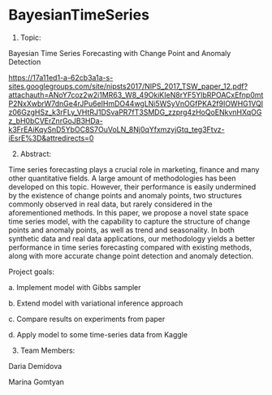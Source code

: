 # BayesianTimeSeries

1. Topic:

Bayesian Time Series Forecasting with Change Point and Anomaly Detection

https://17a11ed1-a-62cb3a1a-s-sites.googlegroups.com/site/nipsts2017/NIPS_2017_TSW_paper_12.pdf?attachauth=ANoY7coz2w2i1MR63_W8_49OkiKIeN8rYF5YlbRPOACxEfnp0mtP2NxXwbrW7dnGe4rJPu6eIHmDO44wgLNi5WSyVnOGfPKA2f9IOWHG1VQIz06GzgHSz_k3rFLy_VHtRJ1DSvaPR7fT3SMDG_zzprg4zHoQoENkvnHXqOGz_bH0bCVErZnrGoJB3HDa-k3FrEAiKqySnD5YbOC8S7OuVoLN_8Nj0qYfxmzyjGtq_teg3Ftvz-iEsrE%3D&attredirects=0



2. Abstract:

Time series forecasting plays a crucial role in marketing, finance and many other quantitative fields. A large amount of methodologies has been developed on this topic. However, their performance is easily undermined by the existence of change points and anomaly points, two structures commonly observed in real data, but rarely considered in the aforementioned methods. In this paper, we propose a novel state space time series model, with the capability to capture the structure of change points and anomaly points, as well as trend and seasonality. In both synthetic data and real data applications, our methodology yields a better performance in time series forecasting compared with existing methods, along with more accurate change point detection and anomaly detection.

Project goals:

a. Implement model with Gibbs sampler

b. Extend model with variational inference approach

c. Compare results on experiments from paper

d. Apply model to some time-series data from Kaggle



3. Team Members:

Daria Demidova

Marina Gomtyan
